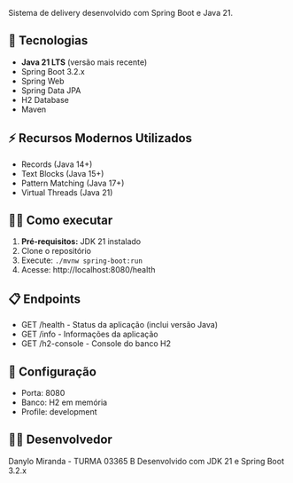 Sistema de delivery desenvolvido com Spring Boot e Java 21.
 
## 🚀 Tecnologias
- **Java 21 LTS** (versão mais recente)
- Spring Boot 3.2.x
- Spring Web
- Spring Data JPA
- H2 Database
- Maven
 
## ⚡ Recursos Modernos Utilizados
- Records (Java 14+)
- Text Blocks (Java 15+)
- Pattern Matching (Java 17+)
- Virtual Threads (Java 21)
 
## 🏃‍♂️ Como executar
1. **Pré-requisitos:** JDK 21 instalado
2. Clone o repositório
3. Execute: `./mvnw spring-boot:run`
4. Acesse: http://localhost:8080/health
 
## 📋 Endpoints
- GET /health - Status da aplicação (inclui versão Java)
- GET /info - Informações da aplicação
- GET /h2-console - Console do banco H2
 
## 🔧 Configuração
- Porta: 8080
- Banco: H2 em memória
- Profile: development
 
## 👨‍💻 Desenvolvedor
Danylo Miranda - TURMA 03365 B 
Desenvolvido com JDK 21 e Spring Boot 3.2.x
 